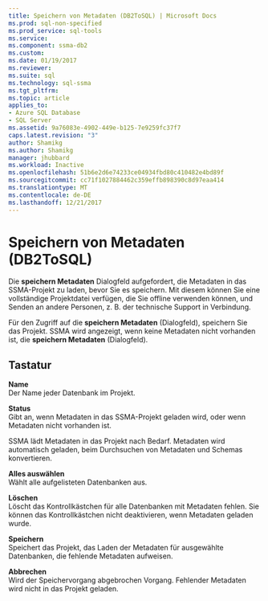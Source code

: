 ```yaml
---
title: Speichern von Metadaten (DB2ToSQL) | Microsoft Docs
ms.prod: sql-non-specified
ms.prod_service: sql-tools
ms.service: 
ms.component: ssma-db2
ms.custom: 
ms.date: 01/19/2017
ms.reviewer: 
ms.suite: sql
ms.technology: sql-ssma
ms.tgt_pltfrm: 
ms.topic: article
applies_to:
- Azure SQL Database
- SQL Server
ms.assetid: 9a76083e-4902-449e-b125-7e9259fc37f7
caps.latest.revision: "3"
author: Shamikg
ms.author: Shamikg
manager: jhubbard
ms.workload: Inactive
ms.openlocfilehash: 51b6e2d6e74233ce04934fbd80c410482e4bd89f
ms.sourcegitcommit: cc71f1027884462c359effb898390c8d97eaa414
ms.translationtype: MT
ms.contentlocale: de-DE
ms.lasthandoff: 12/21/2017
---
```

# <a name="save-metadata-db2tosql"></a>Speichern von Metadaten (DB2ToSQL)
Die **speichern Metadaten** Dialogfeld aufgefordert, die Metadaten in das SSMA-Projekt zu laden, bevor Sie es speichern. Mit diesem können Sie eine vollständige Projektdatei verfügen, die Sie offline verwenden können, und Senden an andere Personen, z. B. der technische Support in Verbindung.  
  
Für den Zugriff auf die **speichern Metadaten** (Dialogfeld), speichern Sie das Projekt. SSMA wird angezeigt, wenn keine Metadaten nicht vorhanden ist, die **speichern Metadaten** (Dialogfeld).  
  
## <a name="options"></a>Tastatur  
**Name**  
Der Name jeder Datenbank im Projekt.  
  
**Status**  
Gibt an, wenn Metadaten in das SSMA-Projekt geladen wird, oder wenn Metadaten nicht vorhanden ist.  
  
SSMA lädt Metadaten in das Projekt nach Bedarf. Metadaten wird automatisch geladen, beim Durchsuchen von Metadaten und Schemas konvertieren.  
  
**Alles auswählen**  
Wählt alle aufgelisteten Datenbanken aus.  
  
**Löschen**  
Löscht das Kontrollkästchen für alle Datenbanken mit Metadaten fehlen. Sie können das Kontrollkästchen nicht deaktivieren, wenn Metadaten geladen wurde.  
  
**Speichern**  
Speichert das Projekt, das Laden der Metadaten für ausgewählte Datenbanken, die fehlende Metadaten aufweisen.  
  
**Abbrechen**  
Wird der Speichervorgang abgebrochen Vorgang. Fehlender Metadaten wird nicht in das Projekt geladen.  
  
